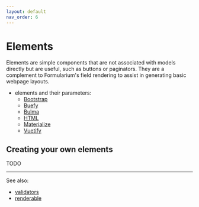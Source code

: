 ```yaml
---
layout: default
nav_order: 6
---
```


# Elements

Elements are simple components that are not associated with models directly but are useful, such as buttons or paginators. They are a complement to Formularium's field rendering to assist in generating basic webpage layouts.

- elements and their parameters:
  - [Bootstrap](api-Bootstrap-elements.md)
  - [Buefy](api-Buefy-elements.md)
  - [Bulma](api-Bulma-elements.md)
  - [HTML](api-HTML-elements.md)
  - [Materialize](api-Materialize-elements.md)
  - [Vuetify](api-Vuetify-elements.md)

## Creating your own elements

TODO

---

See also:

- [validators](validator.md)
- [renderable](renderable.md)
